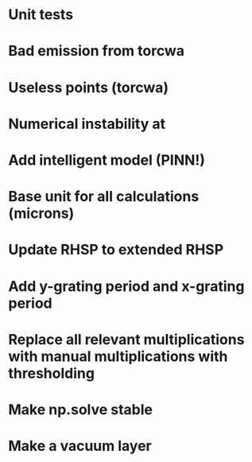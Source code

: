 # Unit tests
# Bad emission from torcwa
# Useless points (torcwa)
# Numerical instability at 
# Add intelligent model (PINN!)
# Base unit for all calculations (microns)
# Update RHSP to extended RHSP
# Add y-grating period and x-grating period
# Replace all relevant multiplications with manual multiplications with thresholding
# Make np.solve stable
# Make a vacuum layer
